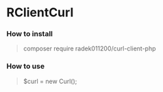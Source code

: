 # RClientCurl


### How to install
> composer require radek011200/curl-client-php

### How to use
> $curl = new Curl();
